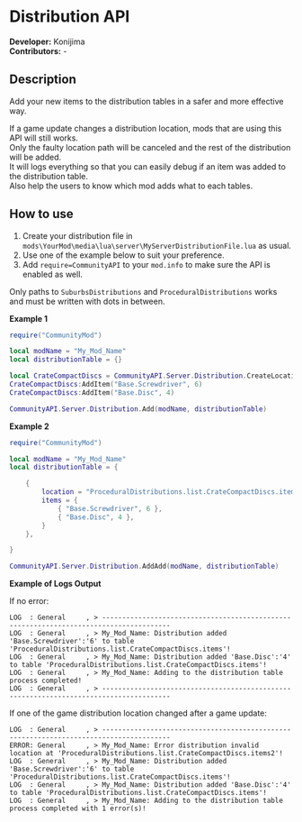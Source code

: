 # Distribution API
**Developer:** Konijima  
**Contributors:** -  
  
## Description
Add your new items to the distribution tables in a safer and more effective way.
  
If a game update changes a distribution location, mods that are using this API will still works.  
Only the faulty location path will be canceled and the rest of the distribution will be added.  
It will logs everything so that you can easily debug if an item was added to the distribution table.  
Also help the users to know which mod adds what to each tables.
  
## How to use
  
1) Create your distribution file in `mods\YourMod\media\lua\server\MyServerDistributionFile.lua` as usual.  
2) Use one of the example below to suit your preference.
3) Add `require=CommunityAPI` to your `mod.info` to make sure the API is enabled as well.
  
Only paths to `SuburbsDistributions` and `ProceduralDistributions` works and must be written with dots in between.  
  
**Example 1**
```lua
require("CommunityMod")

local modName = "My_Mod_Name"
local distributionTable = {}

local CrateCompactDiscs = CommunityAPI.Server.Distribution.CreateLocation("ProceduralDistributions.list.CrateCompactDiscs.items", distributionTable)
CrateCompactDiscs:AddItem("Base.Screwdriver", 6)
CrateCompactDiscs:AddItem("Base.Disc", 4)

CommunityAPI.Server.Distribution.Add(modName, distributionTable)
```

**Example 2**
```lua
require("CommunityMod")

local modName = "My_Mod_Name"
local distributionTable = {

    {
        location = "ProceduralDistributions.list.CrateCompactDiscs.items",
        items = {
            { "Base.Screwdriver", 6 },
            { "Base.Disc", 4 },
        }
    },

}

CommunityAPI.Server.Distribution.AddAdd(modName, distributionTable)
```

**Example of Logs Output**

If no error:
```
LOG  : General     , > ---------------------------------------------------------------------------------------
LOG  : General     , > My_Mod_Name: Distribution added 'Base.Screwdriver':'6' to table 'ProceduralDistributions.list.CrateCompactDiscs.items'!
LOG  : General     , > My_Mod_Name: Distribution added 'Base.Disc':'4' to table 'ProceduralDistributions.list.CrateCompactDiscs.items'!
LOG  : General     , > My_Mod_Name: Adding to the distribution table process completed!
LOG  : General     , > ---------------------------------------------------------------------------------------
```

If one of the game distribution location changed after a game update:
```
LOG  : General     , > ---------------------------------------------------------------------------------------
ERROR: General     , > My_Mod_Name: Error distribution invalid location at 'ProceduralDistributions.list.CrateCompactDiscs.items2'!
LOG  : General     , > My_Mod_Name: Distribution added 'Base.Screwdriver':'6' to table 'ProceduralDistributions.list.CrateCompactDiscs.items'!
LOG  : General     , > My_Mod_Name: Distribution added 'Base.Disc':'4' to table 'ProceduralDistributions.list.CrateCompactDiscs.items'!
LOG  : General     , > My_Mod_Name: Adding to the distribution table process completed with 1 error(s)!
```
